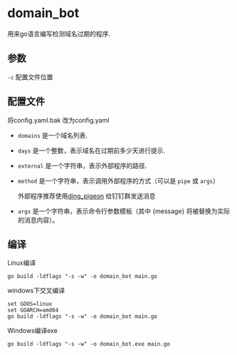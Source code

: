# domain_bot
 用来go语言编写检测域名过期的程序.

## 参数
 `-c` 配置文件位置

## 配置文件
将config.yaml.bak 改为config.yaml

* `domains` 是一个域名列表.
* `days` 是一个整数，表示域名在过期前多少天进行提示.
* `external` 是一个字符串，表示外部程序的路径.
* `method` 是一个字符串，表示调用外部程序的方式（可以是 `pipe` 或 `args`）

  外部程序推荐使用[ding_pigeon](https://github.com/ser163/ding_pigeon) 给钉钉群发送消息
* `args` 是一个字符串，表示命令行参数模板（其中 {message} 将被替换为实际的消息内容）。

## 编译
Linux编译
```shell
go build -ldflags "-s -w" -o domain_bot main.go
```

windows下交叉编译
```shell
set GOOS=linux
set GOARCH=amd64
go build -ldflags "-s -w" -o domain_bot main.go
```

Windows编译exe
```shell
go build -ldflags "-s -w" -o domain_bot.exe main.go
```